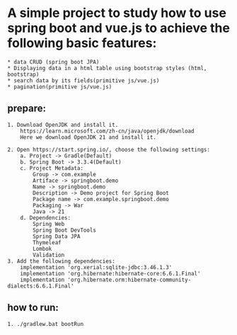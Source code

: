 # A simple project to study how to use spring boot and vue.js to achieve the following basic features:
    * data CRUD (spring boot JPA)
    * Displaying data in a html table using bootstrap styles (html, bootstrap)
    * search data by its fields(primitive js/vue.js)
    * pagination(primitive js/vue.js)

## prepare:
    1. Download OpenJDK and install it.
        https://learn.microsoft.com/zh-cn/java/openjdk/download
        Here we download OpenJDK 21 and install it.
    
    2. Open https://start.spring.io/, choose the following settings:
        a. Project -> Gradle(Default)
        b. Spring Boot -> 3.3.4(Default)
        c. Project Metadata:
            Group -> com.example
            Artiface -> springboot.demo
            Name -> springboot.demo
            Description -> Demo project for Spring Boot
            Package name -> com.example.springboot.demo
            Packaging -> War
            Java -> 21
        d. Dependencies:
            Spring Web
            Spring Boot DevTools
            Spring Data JPA
            Thymeleaf
            Lombok
            Validation
    3. Add the following dependencies:
        implementation 'org.xerial:sqlite-jdbc:3.46.1.3'
	    implementation 'org.hibernate:hibernate-core:6.6.1.Final'
	    implementation 'org.hibernate.orm:hibernate-community-dialects:6.6.1.Final'
## how to run:
    1. ./gradlew.bat bootRun
